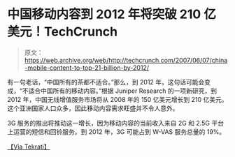 # 中国移动内容到 2012 年将突破 210 亿美元！TechCrunch

> 原文：<https://web.archive.org/web/http://techcrunch.com/2007/06/07/china-mobile-content-to-top-21-billion-by-2012/>

有一句老话，“中国所有的茶都不适合。”那么，到 2012 年，这句话可能会变成，“不适合中国所有的移动内容。”根据 Juniper Research 的一项新研究，到 2012 年，中国无线增值服务市场将从 2008 年的 150 亿美元增长到 210 亿美元。这个亚洲国家人口众多，因此移动内容需求旺盛并不令人意外。

3G 服务的推出将推动这一增长，因为移动内容的当前收入来自 2G 和 2.5G 平台上运营的短信和回铃服务。到 2012 年，3G 可能占到 W-VAS 服务总量的 19%。

 [【Via Tekrati】](https://web.archive.org/web/20150812051402/http://www.tekrati.com/research/News.asp?id=8908)